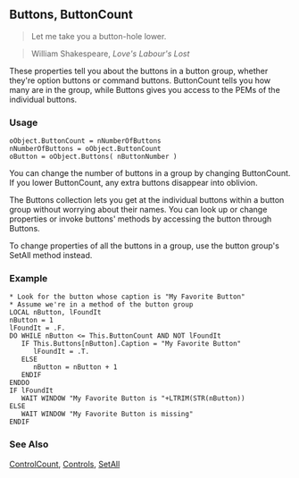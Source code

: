 ## Buttons, ButtonCount

>Let me take you a button-hole lower.

>William Shakespeare, *Love's Labour's Lost* 

These properties tell you about the buttons in a button group, whether they're option buttons or command buttons. ButtonCount tells you how many are in the group, while Buttons gives you access to the PEMs of the individual buttons.

### Usage

```foxpro
oObject.ButtonCount = nNumberOfButtons
nNumberOfButtons = oObject.ButtonCount
oButton = oObject.Buttons( nButtonNumber )
```

You can change the number of buttons in a group by changing ButtonCount. If you lower ButtonCount, any extra buttons disappear into oblivion.

The Buttons collection lets you get at the individual buttons within a button group without worrying about their names. You can look up or change properties or invoke buttons' methods by accessing the button through Buttons.

To change properties of all the buttons in a group, use the button group's SetAll method instead.

### Example

```foxpro
* Look for the button whose caption is "My Favorite Button"
* Assume we're in a method of the button group
LOCAL nButton, lFoundIt
nButton = 1
lFoundIt = .F.
DO WHILE nButton <= This.ButtonCount AND NOT lFoundIt
   IF This.Buttons[nButton].Caption = "My Favorite Button"
      lFoundIt = .T.
   ELSE
      nButton = nButton + 1
   ENDIF
ENDDO
IF lFoundIt
   WAIT WINDOW "My Favorite Button is "+LTRIM(STR(nButton))
ELSE
   WAIT WINDOW "My Favorite Button is missing"
ENDIF
```
### See Also

[ControlCount](s4g456.md), [Controls](s4g456.md), [SetAll](s4g394.md)